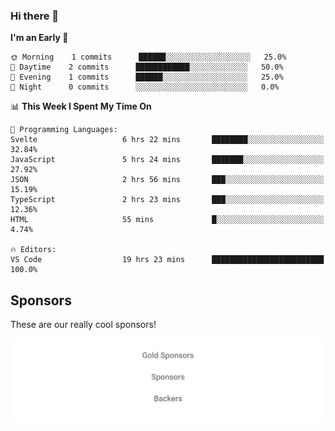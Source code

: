 ### Hi there 👋

<!--
**alexanderniebuhr/alexanderniebuhr** is a ✨ _special_ ✨ repository because its `README.md` (this file) appears on your GitHub profile.

Here are some ideas to get you started:

- 🔭 I’m currently working on ...
- 🌱 I’m currently learning ...
- 👯 I’m looking to collaborate on ...
- 🤔 I’m looking for help with ...
- 💬 Ask me about ...
- 📫 How to reach me: ...
- 😄 Pronouns: ...
- ⚡ Fun fact: ...
-->

<!--START_SECTION:waka-->
**I'm an Early 🐤** 

```text
🌞 Morning    1 commits      ██████░░░░░░░░░░░░░░░░░░░   25.0% 
🌆 Daytime    2 commits      ████████████░░░░░░░░░░░░░   50.0% 
🌃 Evening    1 commits      ██████░░░░░░░░░░░░░░░░░░░   25.0% 
🌙 Night      0 commits      ░░░░░░░░░░░░░░░░░░░░░░░░░   0.0%

```


📊 **This Week I Spent My Time On** 

```text
💬 Programming Languages: 
Svelte                   6 hrs 22 mins       ████████░░░░░░░░░░░░░░░░░   32.84% 
JavaScript               5 hrs 24 mins       ███████░░░░░░░░░░░░░░░░░░   27.92% 
JSON                     2 hrs 56 mins       ███░░░░░░░░░░░░░░░░░░░░░░   15.19% 
TypeScript               2 hrs 23 mins       ███░░░░░░░░░░░░░░░░░░░░░░   12.36% 
HTML                     55 mins             █░░░░░░░░░░░░░░░░░░░░░░░░   4.74%

🔥 Editors: 
VS Code                  19 hrs 23 mins      █████████████████████████   100.0%

```


<!--END_SECTION:waka-->

## Sponsors

These are our really cool sponsors!

<!-- sponsors -->

<!-- sponsors -->

<p align="center">
  <a href="https://github.com/sponsors/alexanderniebuhr">
    <img src='./sponsors.svg'/>
  </a>
</p>
